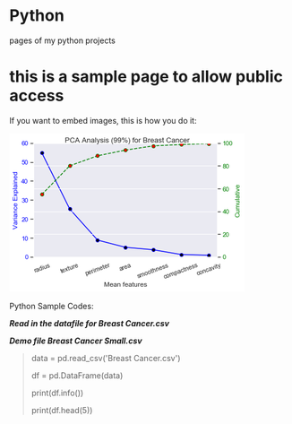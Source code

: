 # Python
pages of my python projects

# this is a sample page to allow public access


If you want to embed images, this is how you do it:

![](https://github.com/aimsim17/Python/blob/main/folder1/PCA.png)


Python Sample Codes:


**_Read in the datafile for Breast Cancer.csv_**

**_Demo file Breast Cancer Small.csv_**


> data = pd.read_csv('Breast Cancer.csv')
> 
> df   = pd.DataFrame(data)
> 
> print(df.info())                    
> 
> print(df.head(5))
